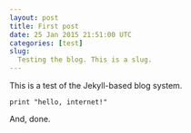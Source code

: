```yaml
---
layout: post
title: First post
date: 25 Jan 2015 21:51:00 UTC
categories: [test]
slug: 
  Testing the blog. This is a slug.
---
```


This is a test of the Jekyll-based blog system.

    print "hello, internet!"

And, done.
